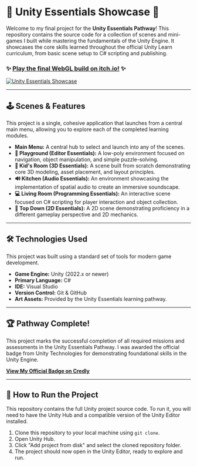 # 🚀 Unity Essentials Showcase 🚀

Welcome to my final project for the **Unity Essentials Pathway**! This repository contains the source code for a collection of scenes and mini-games I built while mastering the fundamentals of the Unity Engine. It showcases the core skills learned throughout the official Unity Learn curriculum, from basic scene setup to C# scripting and publishing.

### ✨ [Play the final WebGL build on itch.io!](https://arpan-akm.itch.io/unity-essentials-showcase) ✨
[![Unity Essentials Showcase](https://github.com/ArpanMoharana/unity-essentials-showcase/blob/bcb74e02f03cfe96127b3a8fb7d75568de1f9df2/ss/Screenshot%202025-09-18%20at%2011.40.04%E2%80%AFAM.png)](https://github.com/ArpanMoharana/unity-essentials-showcase/blob/bcb74e02f03cfe96127b3a8fb7d75568de1f9df2/ss/Screenshot%202025-09-18%20at%2011.40.04%E2%80%AFAM.png)

---

## 🕹️ Scenes & Features

This project is a single, cohesive application that launches from a central main menu, allowing you to explore each of the completed learning modules.

* **Main Menu:** A central hub to select and launch into any of the scenes.
* **🧭 Playground (Editor Essentials):** A low-poly environment focused on navigation, object manipulation, and simple puzzle-solving.
* **🧸 Kid's Room (3D Essentials):** A scene built from scratch demonstrating core 3D modeling, asset placement, and layout principles.
* **🔊 Kitchen (Audio Essentials):** An environment showcasing the implementation of spatial audio to create an immersive soundscape.
* **💻 Living Room (Programming Essentials):** An interactive scene focused on C# scripting for player interaction and object collection.
* **👾 Top Down (2D Essentials):** A 2D scene demonstrating proficiency in a different gameplay perspective and 2D mechanics.


---

## 🛠️ Technologies Used

This project was built using a standard set of tools for modern game development.

* **Game Engine:** Unity (2022.x or newer)
* **Primary Language:** C#
* **IDE:** Visual Studio
* **Version Control:** Git & GitHub
* **Art Assets:** Provided by the Unity Essentials learning pathway.

---

## 🏆 Pathway Complete!

This project marks the successful completion of all required missions and assessments in the Unity Essentials Pathway. I was awarded the official badge from Unity Technologies for demonstrating foundational skills in the Unity Engine.

**[View My Official Badge on Credly](https://www.credly.com/badges/742dd13d-0897-4f73-a435-c7952ed929c0/public_url)**

---

## 📂 How to Run the Project

This repository contains the full Unity project source code. To run it, you will need to have the Unity Hub and a compatible version of the Unity Editor installed.

1.  Clone this repository to your local machine using `git clone`.
2.  Open Unity Hub.
3.  Click "Add project from disk" and select the cloned repository folder.
4.  The project should now open in the Unity Editor, ready to explore and run.
